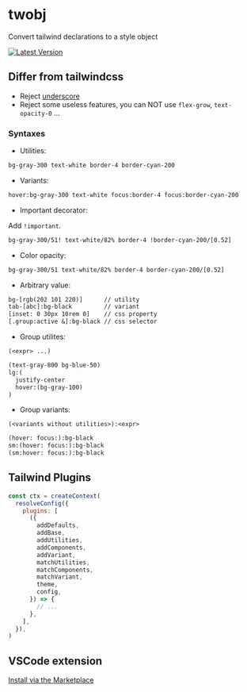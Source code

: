 # twobj

Convert tailwind declarations to a style object

[npm:latest]: https://www.npmjs.com/package/twobj/v/latest
[npm:latest:badge]: https://img.shields.io/npm/v/twobj/latest?style=flat-square

[![Latest Version][npm:latest:badge]][npm:latest]

## Differ from tailwindcss

- Reject [underscore](https://tailwindcss.com/docs/content#using-spaces-and-underscores)
- Reject some useless features, you can NOT use `flex-grow`, `text-opacity-0` ...

### Syntaxes

- Utilities:

```txt
bg-gray-300 text-white border-4 border-cyan-200
```

- Variants:

```txt
hover:bg-gray-300 text-white focus:border-4 focus:border-cyan-200
```

- Important decorator:

Add `!important`.

```txt
bg-gray-300/51! text-white/82% border-4 !border-cyan-200/[0.52]
```

- Color opacity:

```txt
bg-gray-300/51 text-white/82% border-4 border-cyan-200/[0.52]
```

- Arbitrary value:

```txt
bg-[rgb(202 101 220)]      // utility
tab-[abc]:bg-black         // variant
[inset: 0 30px 10rem 0]    // css property
[.group:active &]:bg-black // css selector
```

- Group utilites:

`(<expr> ...)`

```txt
(text-gray-800 bg-blue-50)
lg:(
  justify-center
  hover:(bg-gray-100)
)
```

- Group variants:

`(<variants without utilities>):<expr>`

```txt
(hover: focus:):bg-black
sm:(hover: focus:):bg-black
(sm:hover: focus:):bg-black
```

## Tailwind Plugins

```js
const ctx = createContext(
  resolveConfig({
    plugins: [
      ({
        addDefaults,
        addBase,
        addUtilities,
        addComponents,
        addVariant,
        matchUtilities,
        matchComponents,
        matchVariant,
        theme,
        config,
      }) => {
        // ...
      },
    ],
  }),
)
```

## VSCode extension

[Install via the Marketplace](https://marketplace.visualstudio.com/items?itemName=lightyen.twobj-intellisense)
